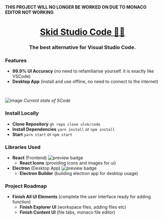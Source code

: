 **THIS PROJECT WILL NO LONGER BE WORKED ON DUE TO MONACO EDITOR NOT WORKING**

<h1 align="center"><a href="https://code.skid.today">Skid Studio Code 🧑‍💻</a></h1>
<h3 align="center">The best alternative for Visual Studio Code.</h3>

### Features
* **99.9% UI Accuracy** (no need to refamiliarise yourself. it is exactly like VSCode)
* **Desktop App** (install and use offline, no need to connect to the internet)
</br>

![image](https://user-images.githubusercontent.com/93608862/169913396-4c7e97b8-d14b-4c2d-858d-7def1c0932d9.png)
*Current state of SCode*

### Install Locally
* **Clone Repository** `gh repo clone ulnk/code`
* **Install Dependencies** `yarn install` or `npm install`
* **Start** `yarn start` or `npm start`

### Libraries Used
* **React** (Frontend) <img alt="preview badge" src="https://img.shields.io/npm/v/react">
  * **React Icons** (providing icons and images for ui)
* **Electron** (Desktop App) <img alt="preview badge" src="https://img.shields.io/npm/v/electron">
  * **Electron Builder** (building electron app for desktop usage)
 
### Project Roadmap
* **Finish All UI Elements** (complete the user interface ready for adding function)
  * **Finish Explorer UI** (workspace files, adding files etc)
  * **Finish Content UI** (file tabs, monaco file editor)

